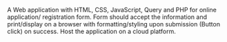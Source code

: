 A Web application with HTML, CSS, JavaScript, Query and PHP for online application/ registration form. Form should accept the information and print/display on a browser with formatting/styling upon submission (Button click) on success. Host the application on a cloud platform.
